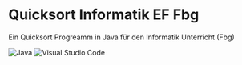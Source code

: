 <h1>Quicksort Informatik EF Fbg</h1>

Ein Quicksort Progreamm in Java für den Informatik Unterricht (Fbg)

![Java](https://img.shields.io/badge/java-%23ED8B00.svg?style=for-the-badge&logo=java&logoColor=white)
![Visual Studio Code](https://img.shields.io/badge/Visual%20Studio%20Code-0078d7.svg?style=for-the-badge&logo=visual-studio-code&logoColor=white)
